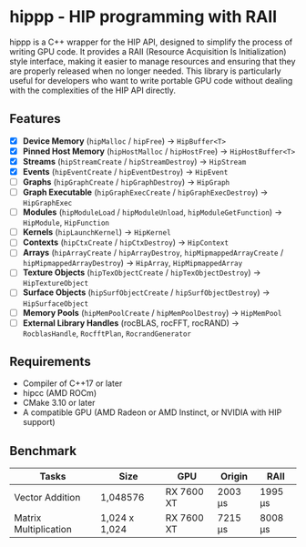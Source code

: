 # hippp - HIP programming with RAII

hippp is a C++ wrapper for the HIP API, designed to simplify the process of writing GPU code. It provides a RAII (Resource Acquisition Is Initialization) style interface, making it easier to manage resources and ensuring that they are properly released when no longer needed. This library is particularly useful for developers who want to write portable GPU code without dealing with the complexities of the HIP API directly.

## Features

- [x] **Device Memory** (`hipMalloc` / `hipFree`) → `HipBuffer<T>`
- [x] **Pinned Host Memory** (`hipHostMalloc` / `hipHostFree`) → `HipHostBuffer<T>`
- [x] **Streams** (`hipStreamCreate` / `hipStreamDestroy`) → `HipStream`
- [x] **Events** (`hipEventCreate` / `hipEventDestroy`) → `HipEvent`
- [ ] **Graphs** (`hipGraphCreate` / `hipGraphDestroy`) → `HipGraph`
- [ ] **Graph Executable** (`hipGraphExecCreate` / `hipGraphExecDestroy`) → `HipGraphExec`
- [ ] **Modules** (`hipModuleLoad` / `hipModuleUnload`, `hipModuleGetFunction`) → `HipModule`, `HipFunction`
- [ ] **Kernels** (`hipLaunchKernel`) → `HipKernel`
- [ ] **Contexts** (`hipCtxCreate` / `hipCtxDestroy`) → `HipContext`
- [ ] **Arrays** (`hipArrayCreate` / `hipArrayDestroy`, `hipMipmappedArrayCreate` / `hipMipmappedArrayDestroy`) → `HipArray`, `HipMipmappedArray`
- [ ] **Texture Objects** (`hipTexObjectCreate` / `hipTexObjectDestroy`) → `HipTextureObject`
- [ ] **Surface Objects** (`hipSurfObjectCreate` / `hipSurfObjectDestroy`) → `HipSurfaceObject`
- [ ] **Memory Pools** (`hipMemPoolCreate` / `hipMemPoolDestroy`) → `HipMemPool`
- [ ] **External Library Handles** (rocBLAS, rocFFT, rocRAND) → `RocblasHandle`, `RocfftPlan`, `RocrandGenerator`

## Requirements

- Compiler of C++17 or later
- hipcc (AMD ROCm)
- CMake 3.10 or later
- A compatible GPU (AMD Radeon or AMD Instinct, or NVIDIA with HIP support)

## Benchmark

| Tasks | Size | GPU | Origin | RAII |
|-------|------|-----|--------|------|
| Vector Addition | 1,048576 | RX 7600 XT | 2003 µs | 1995 µs |
| Matrix Multiplication | 1,024 x 1,024 | RX 7600 XT | 7215 µs | 8008 µs |
